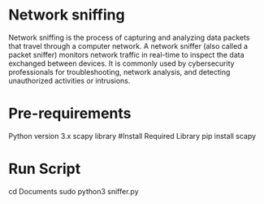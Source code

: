 # Network sniffing
Network sniffing is the process of capturing and analyzing data packets that travel through a computer network. A network sniffer (also called a packet sniffer) monitors network traffic in real-time to inspect the data exchanged between devices. It is commonly used by cybersecurity professionals for troubleshooting, network analysis, and detecting unauthorized activities or intrusions.
# Pre-requirements
Python version 3.x
scapy library
#Install Required Library
pip install scapy
# Run Script
cd Documents
sudo python3 sniffer.py

